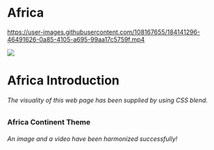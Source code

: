 # Africa


https://user-images.githubusercontent.com/108167655/184141296-46491626-0a85-4105-a695-99aa17c5759f.mp4


![](africa.gif)

<h1> Africa Introduction 
<h6>The visuality of this web page has been supplied by using CSS blend.

<h3> Africa Continent Theme 
<h6>An image and a video have been harmonized successfully!
